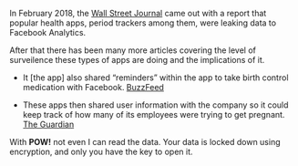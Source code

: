 In February 2018, the [Wall Street Journal](https://www.wsj.com/articles/you-give-apps-sensitive-personal-information-then-they-tell-facebook-11550851636) came out with a report that popular health apps, period trackers among them, were leaking data to Facebook Analytics.

After that there has been many more articles covering the level of surveilence these types of apps are doing and the implications of it.

+ It [the app] also shared “reminders” within the app to take birth control medication with Facebook. [BuzzFeed](https://www.buzzfeednews.com/article/meghara/period-tracker-apps-facebook-maya-mia-fem)

+ These apps then shared user information with the company so it could keep track of how many of its employees were trying to get pregnant. [The Guardian](https://www.theguardian.com/world/commentisfree/2019/sep/14/your-period-tracking-app-could-be-sharing-intimate-details-with-all-of-facebook)

With **POW!** not even I can read the data. Your data is locked down using encryption, and only you have the key to open it.
